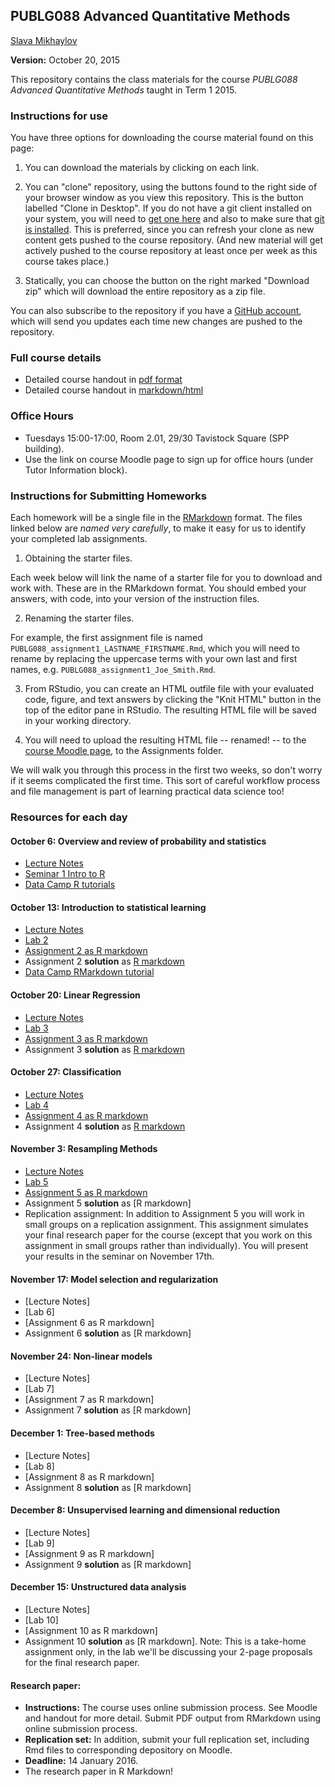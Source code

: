 ## PUBLG088 Advanced Quantitative Methods ##


[Slava Mikhaylov](s.mikhaylov@ucl.ac.uk)

**Version:** October 20, 2015

This repository contains the class materials for the course *PUBLG088 Advanced Quantitative Methods* taught in Term 1 2015.  

### Instructions for use ###

You have three options for downloading the course material found on this page:  

1.  You can download the materials by clicking on each link.  

2.  You can "clone" repository, using the buttons found to the right side of your browser window as you view this repository.  This is the button labelled "Clone in Desktop".  If you do not have a git client installed on your system, you will need to [get one here](https://git-scm.com/download/gui) and also to make sure that [git is installed](https://git-scm.com/downloads).  This is preferred, since you can refresh your clone as new content gets pushed to the course repository.  (And new material will get actively pushed to the course repository at least once per week as this course takes place.)

3.  Statically, you can choose the button on the right marked "Download zip" which will download the entire repository as a zip file.

You can also subscribe to the repository if you have a [GitHub account](https://github.com), which will send you updates each time new changes are pushed to the repository.

### Full course details ###

- Detailed course handout in [pdf format](handout/PUBLG088Handout.pdf)
- Detailed course handout in [markdown/html](handout/PUBLG088Handout.md)

### Office Hours ###

- Tuesdays 15:00-17:00, Room 2.01, 29/30 Tavistock Square (SPP building).
- Use the link on course Moodle page to sign up for office hours (under Tutor Information block).


### Instructions for Submitting Homeworks ###

Each homework will be a single file in the [RMarkdown](http://bit.ly/R_markdown) format.  The files linked below are *named very carefully*, to make it easy for us to identify your completed lab assignments.  

1.  Obtaining the starter files.  

Each week below will link the name of a starter file for you to download and work with.  These are in the RMarkdown format.  You should embed your answers, with code, into your version of the instruction files.

2.  Renaming the starter files.  
    
For example, the first assignment file is named `PUBLG088_assignment1_LASTNAME_FIRSTNAME.Rmd`, which you will need to rename by replacing the uppercase terms with your own last and first names, e.g.  `PUBLG088_assignment1_Joe_Smith.Rmd`.
    
3.  From RStudio, you can create an HTML outfile file with your evaluated code, figure, and text answers by clicking the "Knit HTML" button in the top of the editor pane in RStudio.  The resulting HTML file will be saved in your working directory.

4.  You will need to upload the resulting HTML file -- renamed! -- to the [course Moodle page](https://moodle.ucl.ac.uk/course/view.php?id=14161), to the Assignments folder.  

We will walk you through this process in the first two weeks, so don't worry if it seems complicated the first time.  This sort of careful workflow process and file management is part of learning practical data science too!

### Resources for each day ###

#### October 6: Overview and review of probability and statistics

- [Lecture Notes](week1/PUBLG088_week1.pdf)
- [Seminar 1 Intro to R](https://uclspp.github.io/PUBLG100/week1/seminar1.html)
- [Data Camp R tutorials](https://www.datacamp.com/courses/free-introduction-to-r)

#### October 13: Introduction to statistical learning  

- [Lecture Notes](week2/PUBLG088_week2.pdf)
- [Lab 2](week2/PUBLG088_lab2.Rmd)
- [Assignment 2 as R markdown](week2/PUBLG088_assignment2_LASTNAME_FIRSTNAME.Rmd)
- Assignment 2 **solution** as [R markdown](week2/PUBLG088_assignment2_solution.Rmd)
- [Data Camp RMarkdown tutorial](http://bit.ly/R_markdown)


#### October 20: Linear Regression 

- [Lecture Notes](week3/PUBLG088_week3.pdf)
- [Lab 3](week3/PUBLG088_lab3.Rmd)
- [Assignment 3 as R markdown](week3/PUBLG088_assignment3_LASTNAME_FIRSTNAME.Rmd)
- Assignment 3 **solution** as [R markdown](week3/PUBLG088_assignment3_solution.Rmd)

#### October 27: Classification 

- [Lecture Notes](week4/PUBLG088_week4.pdf)
- [Lab 4](week4/PUBLG088_lab4.Rmd)
- [Assignment 4 as R markdown](week4/PUBLG088_assignment4_LASTNAME_FIRSTNAME.Rmd)
- Assignment 4 **solution** as [R markdown](week4/PUBLG088_assignment4_solution.Rmd)

#### November 3: Resampling Methods

- [Lecture Notes](week5/PUBLG088_week5.pdf)
- [Lab 5](week5/PUBLG088_lab5.Rmd)
- [Assignment 5 as R markdown](week5/PUBLG088_assignment5_LASTNAME_FIRSTNAME.Rmd)
- Assignment 5 **solution** as [R markdown]
- Replication assignment: In addition to Assignment 5 you will work in small groups on a replication assignment. This assignment simulates your final research paper for the course (except that you work on this assignment in small groups rather than individually). You will present your results in the seminar on November 17th.

#### November 17: Model selection and regularization

- [Lecture Notes]
- [Lab 6]
- [Assignment 6 as R markdown]
- Assignment 6 **solution** as [R markdown]

#### November 24: Non-linear models

- [Lecture Notes]
- [Lab 7]
- [Assignment 7 as R markdown]
- Assignment 7 **solution** as [R markdown]

#### December 1: Tree-based methods

- [Lecture Notes]
- [Lab 8]
- [Assignment 8 as R markdown]
- Assignment 8 **solution** as [R markdown]

#### December 8: Unsupervised learning and dimensional reduction

- [Lecture Notes]
- [Lab 9]
- [Assignment 9 as R markdown]
- Assignment 9 **solution** as [R markdown]

#### December 15: Unstructured data analysis

- [Lecture Notes]
- [Lab 10]
- [Assignment 10 as R markdown]
- Assignment 10 **solution** as [R markdown]. Note: This is a take-home assignment only, in the lab we'll be discussing your 2-page proposals for the final research paper. 

#### Research paper: 

- **Instructions:**  The course uses online submission process. See Moodle and handout for more detail. Submit PDF output from RMarkdown using online submission process. 
- **Replication set:** In addition, submit your full replication set, including Rmd files to corresponding depository on Moodle. 
- **Deadline:** 14 January 2016.
- The research paper in R Markdown!

